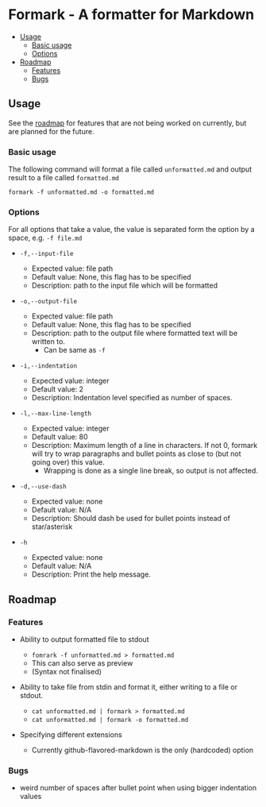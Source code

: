 # Formark - A formatter for Markdown

- [Usage](#usage)
  - [Basic usage](#basic-usage)
  - [Options](#options)
- [Roadmap](#roadmap)
  - [Features](#features)
  - [Bugs](#bugs)

## Usage

See the [roadmap](#roadmap) for features that are not being worked on currently,
but are planned for the future.

### Basic usage

The following command will format a file called `unformatted.md` and output
result to a file called `formatted.md`

```shell
formark -f unformatted.md -o formatted.md
```

### Options

For all options that take a value, the value is separated form the option by a
space, e.g. `-f file.md`

- `-f,--input-file`

  - Expected value: file path
  - Default value: None, this flag has to be specified
  - Description: path to the input file which will be formatted

- `-o,--output-file`

  - Expected value: file path
  - Default value: None, this flag has to be specified
  - Description: path to the output file where formatted text will be written
    to.
    - Can be same as `-f`

- `-i,--indentation`

  - Expected value: integer
  - Default value: 2
  - Description: Indentation level specified as number of spaces.

- `-l,--max-line-length`

  - Expected value: integer
  - Default value: 80
  - Description: Maximum length of a line in characters. If not 0, formark will
    try to wrap paragraphs and bullet points as close to (but not going over)
    this value.
    - Wrapping is done as a single line break, so output is not affected.

- `-d,--use-dash`

  - Expected value: none
  - Default value: N/A
  - Description: Should dash be used for bullet points instead of star/asterisk

- `-h`

  - Expected value: none
  - Default value: N/A
  - Description: Print the help message.

## Roadmap

### Features

- Ability to output formatted file to stdout

  - `fomrark -f unformatted.md > formatted.md`
  - This can also serve as preview
  - (Syntax not finalised)

- Ability to take file from stdin and format it, either writing to a file or
  stdout.

  - `cat unformatted.md | formark > formatted.md`
  - `cat unformatted.md | formark -o formatted.md`

- Specifying different extensions

  - Currently github-flavored-markdown is the only (hardcoded) option

### Bugs

- weird number of spaces after bullet point when using bigger indentation values

